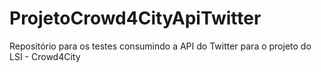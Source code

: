 # ProjetoCrowd4CityApiTwitter
Repositório para os testes consumindo a API do Twitter para o projeto do LSI - Crowd4City
